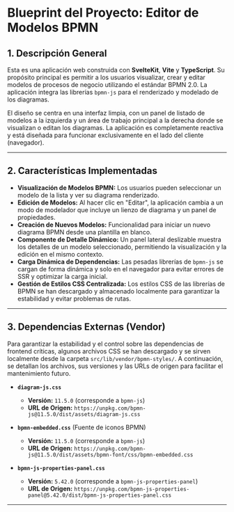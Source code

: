 # Blueprint del Proyecto: Editor de Modelos BPMN

## 1. Descripción General

Esta es una aplicación web construida con **SvelteKit**, **Vite** y **TypeScript**. Su propósito principal es permitir a los usuarios visualizar, crear y editar modelos de procesos de negocio utilizando el estándar BPMN 2.0. La aplicación integra las librerías `bpmn-js` para el renderizado y modelado de los diagramas.

El diseño se centra en una interfaz limpia, con un panel de listado de modelos a la izquierda y un área de trabajo principal a la derecha donde se visualizan o editan los diagramas. La aplicación es completamente reactiva y está diseñada para funcionar exclusivamente en el lado del cliente (navegador).

---

## 2. Características Implementadas

- **Visualización de Modelos BPMN:** Los usuarios pueden seleccionar un modelo de la lista y ver su diagrama renderizado.
- **Edición de Modelos:** Al hacer clic en "Editar", la aplicación cambia a un modo de modelador que incluye un lienzo de diagrama y un panel de propiedades.
- **Creación de Nuevos Modelos:** Funcionalidad para iniciar un nuevo diagrama BPMN desde una plantilla en blanco.
- **Componente de Detalle Dinámico:** Un panel lateral deslizable muestra los detalles de un modelo seleccionado, permitiendo la visualización y la edición en el mismo contexto.
- **Carga Dinámica de Dependencias:** Las pesadas librerías de `bpmn-js` se cargan de forma dinámica y solo en el navegador para evitar errores de SSR y optimizar la carga inicial.
- **Gestión de Estilos CSS Centralizada:** Los estilos CSS de las librerías de BPMN se han descargado y almacenado localmente para garantizar la estabilidad y evitar problemas de rutas.

---

## 3. Dependencias Externas (Vendor)

Para garantizar la estabilidad y el control sobre las dependencias de frontend críticas, algunos archivos CSS se han descargado y se sirven localmente desde la carpeta `src/lib/vendor/bpmn-styles/`. A continuación, se detallan los archivos, sus versiones y las URLs de origen para facilitar el mantenimiento futuro.

- **`diagram-js.css`**
  - **Versión:** `11.5.0` (corresponde a `bpmn-js`)
  - **URL de Origen:** `https://unpkg.com/bpmn-js@11.5.0/dist/assets/diagram-js.css`

- **`bpmn-embedded.css`** (Fuente de iconos BPMN)
  - **Versión:** `11.5.0` (corresponde a `bpmn-js`)
  - **URL de Origen:** `https://unpkg.com/bpmn-js@11.5.0/dist/assets/bpmn-font/css/bpmn-embedded.css`

- **`bpmn-js-properties-panel.css`**
  - **Versión:** `5.42.0` (corresponde a `bpmn-js-properties-panel`)
  - **URL de Origen:** `https://unpkg.com/bpmn-js-properties-panel@5.42.0/dist/bpmn-js-properties-panel.css`

---

